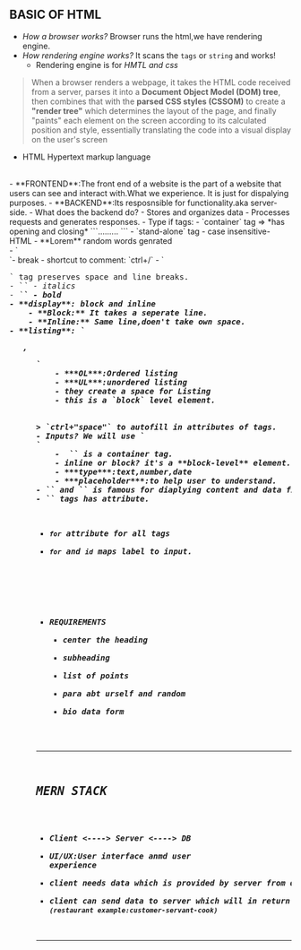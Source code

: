 ##  BASIC OF HTML

- *How a browser works?* Browser runs the html,we have rendering engine.
- *How rendering engine works?* It scans the `tags` or `string` and works!
    -  Rendering engine is for *HMTL and css*
> When a browser renders a webpage, it takes the HTML code received from a server, parses it into a **Document Object Model (DOM) tree**, then combines that with the **parsed CSS styles (CSSOM)** to create a **"render tree"** which determines the layout of the page, and finally "paints" each element on the screen according to its calculated position and style, essentially translating the code into a visual display on the user's screen

- HTML Hypertext markup language
<br>
- **FRONTEND**:The front end of a website is the part of a website that users can see and interact with.What we experience. It is just for dispalying purposes.
- **BACKEND**:Its resposnsible for functionality.aka server-side. 
- What does the backend do? 
    - Stores and organizes data
    - Processes requests and generates responses.
- Type if tags:
     - `container` tag => *has opening and closing* ```<tag>......... <tag/>```
     - `stand-alone` tag
- case insensitive-HTML
- **Lorem** random words genrated
<br>
- `<br>`- break
- shortcut to comment: `ctrl+/`
<!-- - dsfndsofgkignge -->
-  `<pre>` tag preserves space and line breaks.
- `<i>` - italics
- `<b>` - bold
- **display**: block and inline
    - **Block:** It takes a seperate line.
    - **Inline:** Same line,doen't take own space.
- **listing**: `<ol>,<ul>`
    - ***OL***:Ordered listing
    - ***UL***:unordered listing
    - they create a space for Listing
    - this is a `block` level element.
<br>
> `ctrl+"space"` to autofill in attributes of tags. 
- Inputs? We will use `<form>`
    -  `<form>` is a container tag.
    - inline or block? it's a **block-level** element.
    - ***type***:text,number,date
    - ***placeholder***:to help user to understand. 
- `<table>` and `<form>` is famous for diaplying content and data filling by user(getting user info). 
- `<tag attrinute1="" attribute2="">` tags has attribute.

- `for` attribute for all tags
- `for` and `id` maps label to input. 

<br>

- **REQUIREMENTS**
    - center the heading
    - subheading
    - list of points
    - para abt urself and random
    - bio data form
---

## MERN STACK

- Client <----> Server <----> DB
- ***UI/UX***:User interface anmd user experience
-  client needs data which is provided by server from db.
- client can send data to server which will in return store it in db.
```(restaurant example:customer-servant-cook)```


---
